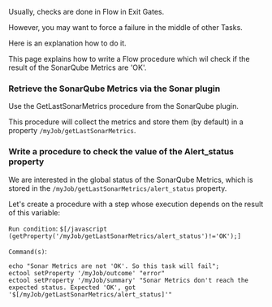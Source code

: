 Usually, checks are done in Flow in Exit Gates.

However, you may want to force a failure in the middle of other Tasks.

Here is an explanation how to do it.

This page explains how to write a Flow procedure which wil check if the result of the SonarQube Metrics are 'OK'.

### Retrieve the SonarQube Metrics via the Sonar plugin

Use the GetLastSonarMetrics procedure from the SonarQube plugin.

This procedure will collect the metrics and store them (by default) in a property `/myJob/getLastSonarMetrics`.

### Write a procedure to check the value of the Alert_status property

We are interested in the global status of the SonarQube Metrics, which is stored in the `/myJob/getLastSonarMetrics/alert_status` property.

Let's create a procedure with a step whose execution depends on the result of this variable:

`Run condition`: `$[/javascript (getProperty('/myJob/getLastSonarMetrics/alert_status')!='OK');]`


`Command(s)`:
```
echo "Sonar Metrics are not 'OK'. So this task will fail";
ectool setProperty '/myJob/outcome' "error"
ectool setProperty '/myJob/summary' "Sonar Metrics don't reach the expected status. Expected 'OK', got '$[/myJob/getLastSonarMetrics/alert_status]'"
```
